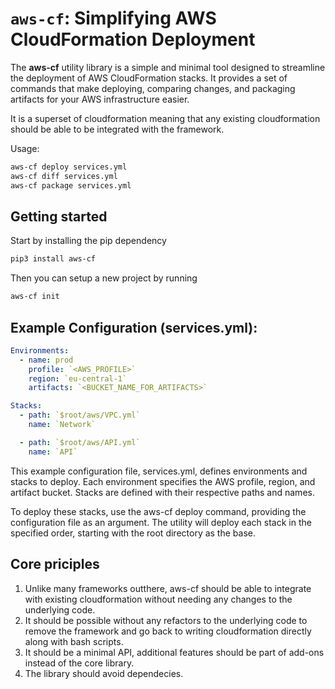 # `aws-cf`: Simplifying AWS CloudFormation Deployment

The **aws-cf** utility library is a simple and minimal tool designed to streamline the deployment of AWS CloudFormation stacks. It provides a set of commands that make deploying, comparing changes, and packaging artifacts for your AWS infrastructure easier.

It is a superset of cloudformation meaning that any existing cloudformation should be able to be integrated with the framework.

Usage:

```bash
aws-cf deploy services.yml
aws-cf diff services.yml
aws-cf package services.yml
```

## Getting started 
Start by installing the pip dependency 

```bash
pip3 install aws-cf
```

Then you can setup a new project by running
```bash
aws-cf init
```

## Example Configuration (services.yml):
```yml
Environments:
  - name: prod
    profile: `<AWS_PROFILE>`
    region: `eu-central-1`
    artifacts: `<BUCKET_NAME_FOR_ARTIFACTS>`

Stacks:
  - path: `$root/aws/VPC.yml`
    name: `Network`

  - path: `$root/aws/API.yml`
    name: `API`
```

This example configuration file, services.yml, defines environments and stacks to deploy. Each environment specifies the AWS profile, region, and artifact bucket. Stacks are defined with their respective paths and names.

To deploy these stacks, use the aws-cf deploy command, providing the configuration file as an argument. The utility will deploy each stack in the specified order, starting with the root directory as the base.

## Core priciples

1. Unlike many frameworks outthere, aws-cf should be able to integrate with existing cloudformation without needing any changes to the underlying code.
2. It should be possible without any refactors to the underlying code to remove the framework and go back to writing cloudformation directly along with bash scripts.
3. It should be a minimal API, additional features should be part of add-ons instead of the core library. 
4. The library should avoid dependecies.